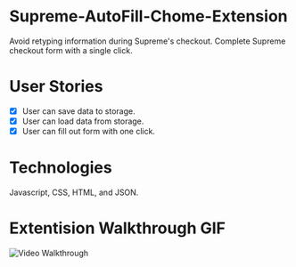 # Supreme-AutoFill-Chome-Extension
 
Avoid retyping information during Supreme's checkout. Complete Supreme checkout form with a single click.

# User Stories

- [x] User can save data to storage. 
- [x] User can load data from storage. 
- [x] User can fill out form with one click. 

# Technologies

Javascript, CSS, HTML, and JSON. 

# Extentision Walkthrough GIF


<img src='https://media.giphy.com/media/KpRMEVYwqdGvAAdFcE/giphy.gif' title='Video Walkthrough' width='' alt='Video Walkthrough' />

